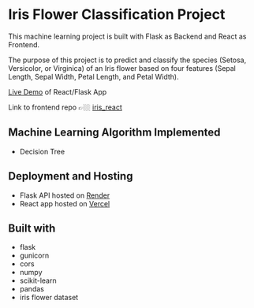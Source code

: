 # Iris Flower Classification Project

This machine learning project is built with Flask as Backend and React as Frontend.

The purpose of this project is to predict and classify the species (Setosa, Versicolor, or Virginica) of an Iris flower based on four features (Sepal Length, Sepal Width, Petal Length, and Petal Width).

[Live Demo](https://iris-classifier-react.vercel.app/) of React/Flask App

Link to frontend repo 👉🏼 [iris_react](https://github.com/GITvoren/iris_classifier_react)


## Machine Learning Algorithm Implemented
  - Decision Tree

## Deployment and Hosting
  - Flask API hosted on [Render](https://render.com/)
  - React app hosted on [Vercel](https://vercel.com/dashboard)

## Built with
  - flask
  - gunicorn
  - cors
  - numpy
  - scikit-learn
  - pandas
  - iris flower dataset
